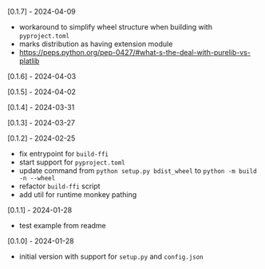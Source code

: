 [0.1.7] - 2024-04-09
- workaround to simplify wheel structure when building with `pyproject.toml`
- marks distribution as having extension module
- https://peps.python.org/pep-0427/#what-s-the-deal-with-purelib-vs-platlib

[0.1.6] - 2024-04-03

[0.1.5] - 2024-04-02

[0.1.4] - 2024-03-31

[0.1.3] - 2024-03-27

[0.1.2] - 2024-02-25
- fix entrypoint for `build-ffi`
- start support for `pyproject.toml`
- update command from `python setup.py bdist_wheel` to `python -m build -n --wheel`
- refactor `build-ffi` script
- add util for runtime monkey pathing

[0.1.1] - 2024-01-28
- test example from readme

[0.1.0] - 2024-01-28
- initial version with support for `setup.py` and `config.json`
